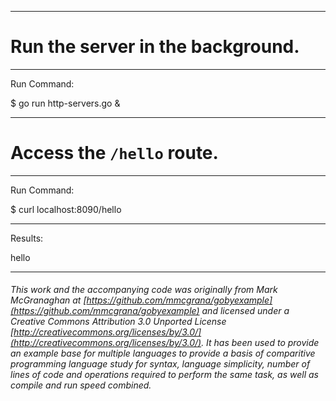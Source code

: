 

_______________________________________________________________________________
# Run the server in the background.

_______________________________________________________________________________
Run Command:

$ go run http-servers.go &

_______________________________________________________________________________
# Access the `/hello` route.

_______________________________________________________________________________
Run Command:

$ curl localhost:8090/hello

_______________________________________________________________________________
Results:

hello

___

###### This work and the accompanying code was originally from Mark McGranaghan at [https://github.com/mmcgrana/gobyexample](https://github.com/mmcgrana/gobyexample) and licensed under a Creative Commons Attribution 3.0 Unported License [http://creativecommons.org/licenses/by/3.0/](http://creativecommons.org/licenses/by/3.0/). It has been used to provide an example base for multiple languages to provide a basis of comparitive programming language study for syntax, language simplicity, number of lines of code and operations required to perform the same task, as well as compile and run speed combined.